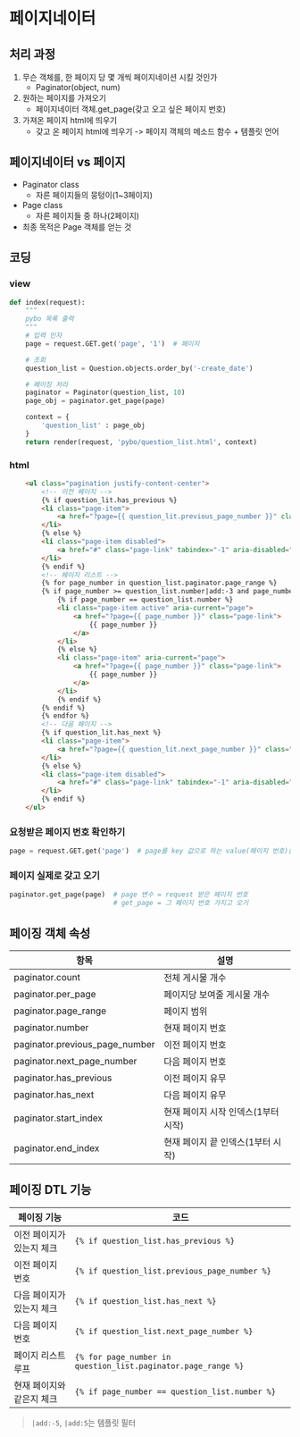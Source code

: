 # 페이지네이터

## 처리 과정

1. 무슨 객체를, 한 페이지 당 몇 개씩 페이지네이션 시킬 것인가
   - Paginator(object, num)
2. 원하는 페이지를 가져오기
   - 페이지네이터 객체.get_page(갖고 오고 싶은 페이지 번호)
3. 가져온 페이지 html에 띄우기
   - 갖고 온 페이지 html에 띄우기 -> 페이지 객체의 메소드 함수 + 템플릿 언어



## 페이지네이터 vs 페이지

- Paginator class
  - 자른 페이지들의 뭉텅이(1~3페이지)
- Page class
  - 자른 페이지들 중 하나(2페이지)
- 최종 목적은 Page 객체를 얻는 것



## 코딩

### view

```python
def index(request):
    """
    pybo 목록 출력
    """
    # 입력 인자
    page = request.GET.get('page', '1')  # 페이지

    # 조회
    question_list = Question.objects.order_by('-create_date')

    # 페이징 처리
    paginator = Paginator(question_list, 10)
    page_obj = paginator.get_page(page)

    context = {
        'question_list' : page_obj
    }
    return render(request, 'pybo/question_list.html', context)
```

### html

```html
    <ul class="pagination justify-content-center">
        <!-- 이전 페이지 -->
        {% if question_lit.has_previous %}
        <li class="page-item">
            <a href="?page={{ question_lit.previous_page_number }}" class="page-link">이전</a>
        </li>
        {% else %}
        <li class="page-item disabled">
            <a href="#" class="page-link" tabindex="-1" aria-disabled="true">이전</a>
        </li>
        {% endif %}
        <!-- 페이지 리스트 -->
        {% for page_number in question_list.paginator.page_range %}
        {% if page_number >= question_list.number|add:-3 and page_number <= question_list.number|add:3 %}
            {% if page_number == question_list.number %}
            <li class="page-item active" aria-current="page">
                <a href="?page={{ page_number }}" class="page-link">
                    {{ page_number }}
                </a>
            </li>
            {% else %}
            <li class="page-item" aria-current="page">
                <a href="?page={{ page_number }}" class="page-link">
                    {{ page_number }}
                </a>
            </li>
            {% endif %}
        {% endif %}
        {% endfor %}
        <!-- 다음 페이지 -->
        {% if question_lit.has_next %}
        <li class="page-item">
            <a href="?page={{ question_lit.next_page_number }}" class="page-link">이후</a>
        </li>
        {% else %}
        <li class="page-item disabled">
            <a href="#" class="page-link" tabindex="-1" aria-disabled="true">이후</a>
        </li>
        {% endif %}
    </ul>
```



### 요청받은 페이지 번호 확인하기

```python
page = request.GET.get('page')  # page를 key 값으로 하는 value(페이지 번호)를 반환, page 변수에 담음
```

### 페이지 실제로 갖고 오기

```python
paginator.get_page(page)  # page 변수 = request 받은 페이지 번호
						  # get_page = 그 페이지 번호 가지고 오기
```





## 페이징 객체 속성

| 항목                           | 설명                                |
| ------------------------------ | ----------------------------------- |
| paginator.count                | 전체 게시물 개수                    |
| paginator.per_page             | 페이지당 보여줄 게시물 개수         |
| paginator.page_range           | 페이지 범위                         |
| paginator.number               | 현재 페이지 번호                    |
| paginator.previous_page_number | 이전 페이지 번호                    |
| paginator.next_page_number     | 다음 페이지 번호                    |
| paginator.has_previous         | 이전 페이지 유무                    |
| paginator.has_next             | 다음 페이지 유무                    |
| paginator.start_index          | 현재 페이지 시작 인덱스(1부터 시작) |
| paginator.end_index            | 현재 페이지 끝 인덱스(1부터 시작)   |



## 페이징 DTL 기능

| 페이징 기능               | 코드                                                         |
| ------------------------- | ------------------------------------------------------------ |
| 이전 페이지가 있는지 체크 | `{% if question_list.has_previous %}`                        |
| 이전 페이지 번호          | `{% if question_list.previous_page_number %}`                |
| 다음 페이지가 있는지 체크 | `{% if question_list.has_next %}`                            |
| 다음 페이지 번호          | `{% if question_list.next_page_number %}`                    |
| 페이지 리스트 루프        | `{% for page_number in question_list.paginator.page_range %}` |
| 현재 페이지와 같은지 체크 | `{% if page_number == question_list.number %}`               |



> `|add:-5`, `|add:5`는 템플릿 필터